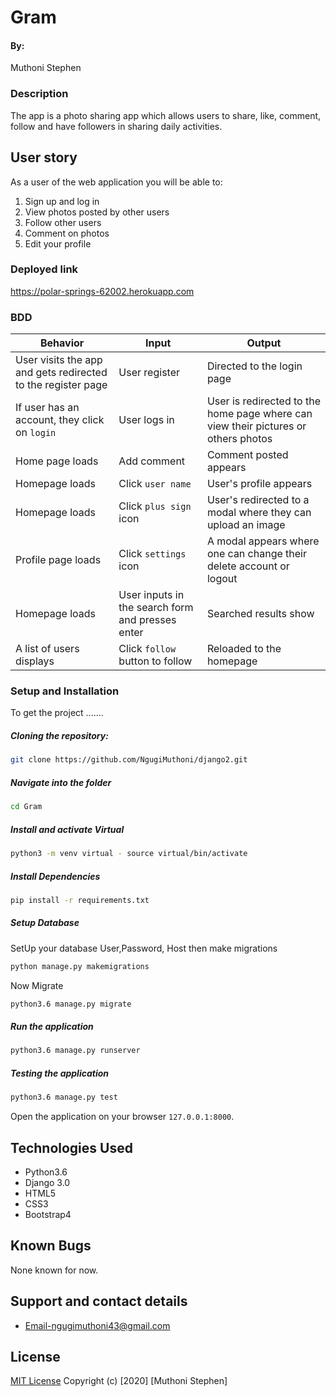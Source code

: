# Gram
#### By:
Muthoni Stephen

### Description  
The app is a photo sharing app which allows users to share, like, comment, follow and have followers in sharing daily activities.

## User story
As a user of the web application you will be able to:
1. Sign up and log in
2. View photos posted by other users
3. Follow other users
4. Comment on photos
5. Edit your profile

### Deployed link
https://polar-springs-62002.herokuapp.com

### BDD
| Behavior            | Input                         | Output                        | 
| ------------------- | ----------------------------- | ----------------------------- |
| User visits the app and gets redirected to the register page  | User register | Directed to the login page | 
If user has an account, they click on `login` | User logs in | User is redirected to the home page where can view their pictures or others photos |
|  Home page loads | Add comment  | Comment posted appears |
|  Homepage loads | Click `user name` | User's profile appears | 
| Homepage loads | Click `plus sign` icon | User's redirected to a modal where they can upload an image | 
| Profile page loads | Click `settings` icon | A modal appears where one can change their delete account or logout | 
| Homepage loads | User inputs in the search form and presses enter | Searched results show |
| A list of users displays | Click `follow` button to follow | Reloaded to the homepage

### Setup and Installation  
To get the project .......    
##### Cloning the repository:  
 ```bash 
git clone https://github.com/NgugiMuthoni/django2.git
```
##### Navigate into the folder 
 ```bash 
cd Gram
```
##### Install and activate Virtual  
 ```bash 
python3 -m venv virtual - source virtual/bin/activate  
```  
##### Install Dependencies  
 ```bash 
pip install -r requirements.txt 
```  
##### Setup Database  
SetUp your database User,Password, Host then make migrations
 ```bash 
python manage.py makemigrations
 ``` 
 Now Migrate  
 ```bash 
python3.6 manage.py migrate 
```
##### Run the application  
 ```bash 
python3.6 manage.py runserver 
```  
##### Testing the application  
 ```bash 
python3.6 manage.py test 
```
Open the application on your browser `127.0.0.1:8000`.  
  
## Technologies Used
* Python3.6
* Django 3.0
* HTML5
* CSS3
* Bootstrap4
  
## Known Bugs
None known for now.

## Support and contact details
* Email-ngugimuthoni43@gmail.com

## License
[MIT License](License.md)
Copyright (c) [2020] [Muthoni Stephen]
</a>
